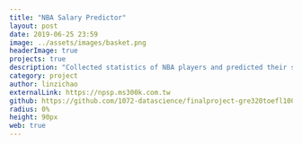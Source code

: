 ```yaml
---
title: "NBA Salary Predictor"
layout: post
date: 2019-06-25 23:59
image: ../assets/images/basket.png
headerImage: true
projects: true
description: "Collected statistics of NBA players and predicted their salary by Random Forest and SVM"
category: project
author: linzichao
externalLink: https://npsp.ms300k.com.tw
github: https://github.com/1072-datascience/finalproject-gre320toefl100
radius: 0%
height: 90px
web: true
---
```


